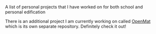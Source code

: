 A list of personal projects that I have worked on for both school and personal edification

There is an additional project I am currently working on called [OpenMat](https://github.com/wacky9/LinearAlgebraMachineC) which is its own separate repository.
Definitely check it out!
